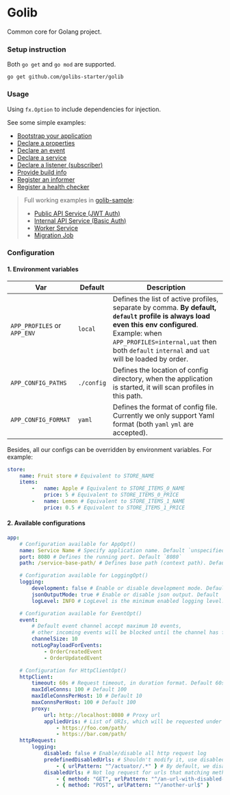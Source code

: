 # Golib

Common core for Golang project.

### Setup instruction

Both `go get` and `go mod` are supported.

```shell
go get github.com/golibs-starter/golib
```

### Usage

Using `fx.Option` to include dependencies for injection.

See some simple examples:

- [Bootstrap your application](./example/bootstrap.go)
- [Declare a properties](./example/sample_properties.go)
- [Declare an event](./example/sample_event.go)
- [Declare a service](./example/sample_service.go)
- [Declare a listener (subscriber)](./example/sample_listener.go)
- [Provide build info](./example/samle_build_info.go)
- [Register an informer](./example/sample_informer.go)
- [Register a health checker](./example/sample_health_checker.go)

> Full working examples in [golib-sample](https://github.com/golibs-starter/golib-sample):
> - [Public API Service (JWT Auth)](https://github.com/golibs-starter/golib-sample/-/tree/develop/src/public)
> - [Internal API Service (Basic Auth)](https://github.com/golibs-starter/golib-sample/-/tree/develop/src/internal)
> - [Worker Service](https://github.com/golibs-starter/golib-sample/-/tree/develop/src/worker)
> - [Migration Job](https://github.com/golibs-starter/golib-sample/-/tree/develop/src/migration)

### Configuration

#### 1. Environment variables

| Var                         | Default    | Description                                                                                                                                                                                                                                          |
|-----------------------------|------------|------------------------------------------------------------------------------------------------------------------------------------------------------------------------------------------------------------------------------------------------------|
| `APP_PROFILES` or `APP_ENV` | `local`    | Defines the list of active profiles, separate by comma. **By default, `default` profile is always load even this env configured**. <br/> Example: when `APP_PROFILES=internal,uat` then both `default` `internal` and `uat` will be loaded by order. |
| `APP_CONFIG_PATHS`          | `./config` | Defines the location of config directory, when the application is started, it will scan profiles in this path.                                                                                                                                       |
| `APP_CONFIG_FORMAT`         | `yaml`     | Defines the format of config file. Currently we only support Yaml format (both `yaml` `yml` are accepted).                                                                                                                                           |

Besides, all our configs can be overridden by environment variables. For example:

```yaml
store:
    name: Fruit store # Equivalent to STORE_NAME
    items:
        -   name: Apple # Equivalent to STORE_ITEMS_0_NAME
            price: 5 # Equivalent to STORE_ITEMS_0_PRICE
        -   name: Lemon # Equivalent to STORE_ITEMS_1_NAME
            price: 0.5 # Equivalent to STORE_ITEMS_1_PRICE
```

#### 2. Available configurations

```yaml
app:
    # Configuration available for AppOpt()
    name: Service Name # Specify application name. Default `unspecified`
    port: 8080 # Defines the running port. Default `8080`
    path: /service-base-path/ # Defines base path (context path). Default `/`

    # Configuration available for LoggingOpt()
    logging:
        development: false # Enable or disable development mode. Default `false`
        jsonOutputMode: true # Enable or disable json output. Default `true`
        logLevel: INFO # LogLevel is the minimum enabled logging level.

    # Configuration available for EventOpt()
    event:
        # Default event channel accept maximum 10 events,
        # other incoming events will be blocked until the channel has free space.
        channelSize: 10
        notLogPayloadForEvents:
            - OrderCreatedEvent
            - OrderUpdatedEvent

    # Configuration for HttpClientOpt()
    httpClient:
        timeout: 60s # Request timeout, in duration format. Default 60s
        maxIdleConns: 100 # Default 100
        maxIdleConnsPerHost: 10 # Default 10
        maxConnsPerHost: 100 # Default 100
        proxy:
            url: http://localhost:8080 # Proxy url
            appliedUris: # List of URIs, which will be requested under above proxy
                - https://foo.com/path/
                - https://bar.com/path/
    httpRequest:
        logging:
            disabled: false # Enable/disable all http request log
            predefinedDisabledUrls: # Shouldn't modify it, use disabledUrls instead
                - { urlPattern: "^/actuator/.*" } # By default, we disable all actuator requests
            disabledUrls: # Not log request for urls that matching method & url pattern
                - { method: "GET", urlPattern: "^/an-url-with-disabled-log/.*" }
                - { method: "POST", urlPattern: "^/another-url$" }

```
